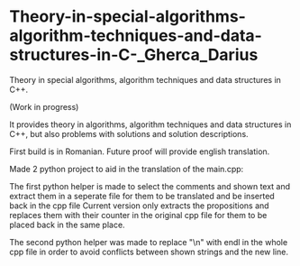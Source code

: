 # Theory-in-special-algorithms-algorithm-techniques-and-data-structures-in-C-_Gherca_Darius
Theory in special algorithms, algorithm techniques and data structures in C++.

(Work in progress)

It provides theory in algorithms, algorithm techniques and data structures in C++, but also problems with solutions and solution descriptions.

First build is in Romanian. Future proof will provide english translation.

Made 2 python project to aid in the translation of the main.cpp:

The first python helper is made to select the comments and shown text and extract them in a seperate file for them to be translated and be inserted  back in the cpp file
Current version only extracts the propositions and replaces them with their counter in the original cpp file for them to be placed back in the same place.

The second python helper was made to replace "\n" with endl in the whole cpp file in order to avoid conflicts between shown strings and the new line.
